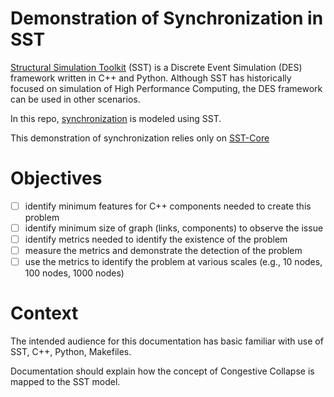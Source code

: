 # Demonstration of Synchronization in SST 

[Structural Simulation Toolkit](https://sst-simulator.org/) (SST) is a Discrete Event Simulation (DES) framework written in C++ and Python. Although SST has historically focused on simulation of High Performance Computing, the DES framework can be used in other scenarios. 

In this repo, [synchronization](https://en.wikipedia.org/wiki/Kuramoto_model) is modeled using SST. 


This demonstration of synchronization relies only on [SST-Core](https://github.com/sstsimulator/sst-core)


# Objectives
- [ ] identify minimum features for C++ components needed to create this problem
- [ ] identify minimum size of graph (links, components) to observe the issue
- [ ] identify metrics needed to identify the existence of the problem
- [ ] measure the metrics and demonstrate the detection of the problem
- [ ] use the metrics to identify the problem at various scales (e.g., 10 nodes, 100 nodes, 1000 nodes)

# Context

The intended audience for this documentation has basic familiar with use of SST, C++, Python, Makefiles.

Documentation should explain how the concept of Congestive Collapse is mapped to the SST model.

